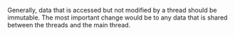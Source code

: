 Generally, data that is accessed but not modified by a thread should be immutable. The most important change would be
to any data that is shared between the threads and the main thread.  

